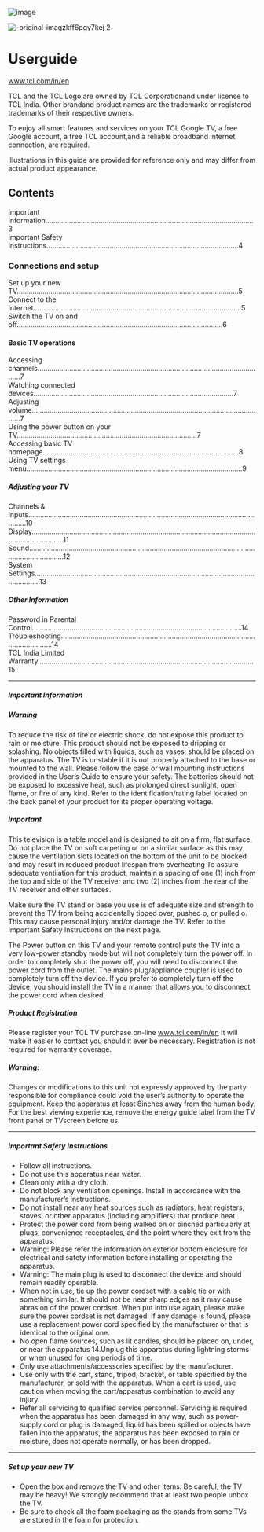 ![image](https://github.com/JaydeepJoshi1/Task/assets/108059842/11609ffc-dc15-4075-a741-3fb5887611b9)     

![-original-imagzkff6pgy7kej 2](https://github.com/JaydeepJoshi1/Task/assets/108059842/a36a7603-4e6d-42aa-9c60-6c87df6f44ba)
# Userguide 
www.tcl.com/in/en                               

TCL and the TCL Logo are owned by TCL Corporationand under license to TCL India. Other brandand product names are the trademarks or registered trademarks of their respective owners.

To enjoy all smart features and services on your TCL Google TV, a free Google account, a free TCL account,and a reliable broadband internet
connection, are required.

Illustrations in this guide are provided for reference only and may differ from actual product appearance.

## Contents
Important Information.........................................................................................................3                                
Important Safety Instructions.................................................................................................4
### Connections and setup
Set up your new TV................................................................................................................5         
Connect to the Internet.........................................................................................................5   
Switch the TV on and off........................................................................................................6         
#### Basic TV operations
Accessing channels....................................................................................................................7   
Watching connected devices.....................................................................................................7    
Adjusting volume.......................................................................................................................7    
Using the power button on your TV...........................................................................................7     
Accessing basic TV homepage...................................................................................................8     
Using TV settings menu.............................................................................................................9     
##### Adjusting your TV
Channels & Inputs...........................................................................................................................10                        
Display.............................................................................................................................................11                     
Sound..............................................................................................................................................12      
System Settings...............................................................................................................................13          
##### Other Information
Password in Parental Control..........................................................................................................14   
Troubleshooting........................................................................................................................14   
TCL India Limited Warranty.............................................................................................................15   

________________________________________________________________________________________________________________________________________

##### Important Information
##### Warning
To reduce the risk of fire or electric shock, do not expose this product to rain or moisture. This product should not be exposed to dripping or splashing. No objects filled with liquids, such as vases, should be placed on the apparatus.
The TV is unstable if it is not properly attached to the base or mounted to the wall. Please follow the base or wall mounting instructions provided in the User’s Guide to ensure your safety. The batteries should not be exposed to excessive heat, such as prolonged direct sunlight, open flame, or fire of any kind. Refer to the identification/rating label located on the back panel of your product for its proper operating voltage. 
##### Important
This television is a table model and is designed to sit on a firm, flat surface. Do not place the TV on soft carpeting or on a similar surface as this may cause the ventilation slots located on the bottom of the unit to be blocked and may result in reduced product lifespan from overheating To assure adequate ventilation for this product, maintain a spacing of one (1) inch from the top and side of the TV receiver and two (2) inches from the rear of the TV receiver and other surfaces.

Make sure the TV stand or base you use is of adequate size and strength to prevent the TV from being accidentally tipped over, pushed o, or pulled o. This may cause personal injury and/or damage the TV. Refer to the Important Safety Instructions on the next page.

The Power button	on this TV and your remote control puts the TV into a very low-power standby mode but will not completely turn the power off. In order to completely shut the power off, you will need to disconnect the power cord from the outlet. The mains plug/appliance coupler is used to completely turn off the device. If you prefer to completely turn off the device, you should install the TV in a manner that allows you to disconnect the power cord when desired.
##### Product Registration   
Please register your TCL TV purchase on-line www.tcl.com/in/en It will make it easier to contact  you should it ever be necessary. Registration is not required for warranty coverage.
##### Warning: 
Changes or modifications to this unit not expressly approved by the party
responsible for compliance could void the user’s authority to operate the equipment. 
Keep the apparatus at least 8inches away from the human body.
For the best viewing experience, remove the energy guide label from the TV front
panel or TVscreen before us.

______________________________________________________________________________________________________________________________

##### Important Safety Instructions
- Follow all instructions.
- Do not use this apparatus near water.
- Clean only with a dry cloth.
- Do not block any ventilation openings. Install in accordance with the manufacturer’s instructions.
- Do not install near any heat sources such as radiators, heat registers, stoves, or other apparatus
  (including amplifiers) that produce heat.
- Protect the power cord from being walked on or pinched particularly at plugs,
convenience receptacles, and the point where they exit from the apparatus.
- Warning: Please refer the information on exterior bottom enclosure for
electrical and safety information before installing or operating the apparatus.
- Warning: The main plug is used to disconnect the device and should remain
readily operable.
- When not in use, tie up the power cordset with a cable tie or with something
similar. It should not be near sharp edges as it may cause abrasion of the power
cordset. When put into use again, please make sure the power cordset is not
damaged. If any damage is found, please use a replacement power cord specified
by the manufacturer or that is identical to the original one.
- No open flame sources, such as lit candles, should be placed on, under, or near
the apparatus 14.Unplug this apparatus during lightning storms or when unused
for long periods of time.
- Only use attachments/accessories specified by the manufacturer.
- Use only with the cart, stand, tripod, bracket, or table specified by the
manufacturer, or sold with the apparatus. When a cart is used, use caution when
moving the cart/apparatus combination to avoid any injury.
- Refer all servicing to qualified service personnel. Servicing is required when the
apparatus has been damaged in any way, such as power-supply cord or plug is
damaged, liquid has been spilled or objects have fallen into the apparatus, the
apparatus has been exposed to rain or moisture, does not operate normally, or
has been dropped.

______________________________________________________________________________________________________________

##### Set up your new TV
- Open the box and remove the TV and other items. Be careful, the TV may
be heavy! We strongly recommend that at least two people unbox the TV.
- Be sure to check all the foam packaging as the stands from some TVs are
stored in the foam for protection.


